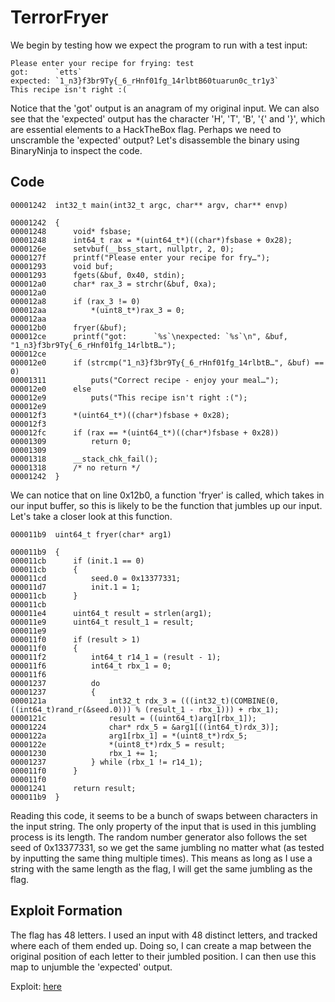 # TerrorFryer
We begin by testing how we expect the program to run with a test input:

```
Please enter your recipe for frying: test
got:      `etts`
expected: `1_n3}f3br9Ty{_6_rHnf01fg_14rlbtB60tuarun0c_tr1y3`
This recipe isn't right :(
```

Notice that the 'got' output is an anagram of my original input. We can also see that the 'expected' output has the character 'H', 'T', 'B', '{' and '}', which are
essential elements to a HackTheBox flag. Perhaps we need to unscramble the 'expected' output? Let's disassemble the binary using BinaryNinja to inspect the code.

## Code
```
00001242  int32_t main(int32_t argc, char** argv, char** envp)

00001242  {
00001248      void* fsbase;
00001248      int64_t rax = *(uint64_t*)((char*)fsbase + 0x28);
0000126e      setvbuf(__bss_start, nullptr, 2, 0);
0000127f      printf("Please enter your recipe for fry…");
00001293      void buf;
00001293      fgets(&buf, 0x40, stdin);
000012a0      char* rax_3 = strchr(&buf, 0xa);
000012a0      
000012a8      if (rax_3 != 0)
000012aa          *(uint8_t*)rax_3 = 0;
000012aa      
000012b0      fryer(&buf);
000012ce      printf("got:      `%s`\nexpected: `%s`\n", &buf, "1_n3}f3br9Ty{_6_rHnf01fg_14rlbtB…");
000012ce      
000012e0      if (strcmp("1_n3}f3br9Ty{_6_rHnf01fg_14rlbtB…", &buf) == 0)
00001311          puts("Correct recipe - enjoy your meal…");
000012e0      else
000012e9          puts("This recipe isn't right :(");
000012e9      
000012f3      *(uint64_t*)((char*)fsbase + 0x28);
000012f3      
000012fc      if (rax == *(uint64_t*)((char*)fsbase + 0x28))
00001309          return 0;
00001309      
00001318      __stack_chk_fail();
00001318      /* no return */
00001242  }
```

We can notice that on line 0x12b0, a function 'fryer' is called, which takes in our input buffer, so this is likely to be the function that jumbles up
our input. Let's take a closer look at this function.
```
000011b9  uint64_t fryer(char* arg1)

000011b9  {
000011cb      if (init.1 == 0)
000011cb      {
000011cd          seed.0 = 0x13377331;
000011d7          init.1 = 1;
000011cb      }
000011cb      
000011e4      uint64_t result = strlen(arg1);
000011e9      uint64_t result_1 = result;
000011e9      
000011f0      if (result > 1)
000011f0      {
000011f2          int64_t r14_1 = (result - 1);
000011f6          int64_t rbx_1 = 0;
000011f6          
00001237          do
00001237          {
0000121a              int32_t rdx_3 = (((int32_t)(COMBINE(0, ((int64_t)rand_r(&seed.0))) % (result_1 - rbx_1))) + rbx_1);
0000121c              result = ((uint64_t)arg1[rbx_1]);
00001224              char* rdx_5 = &arg1[((int64_t)rdx_3)];
0000122a              arg1[rbx_1] = *(uint8_t*)rdx_5;
0000122e              *(uint8_t*)rdx_5 = result;
00001230              rbx_1 += 1;
00001237          } while (rbx_1 != r14_1);
000011f0      }
000011f0      
00001241      return result;
000011b9  }
```
Reading this code, it seems to be a bunch of swaps between characters in the input string. The only property of the input that is used in this jumbling
process is its length. The random number generator also follows the set seed of 0x13377331, so we get the same jumbling no matter what (as tested by inputting
the same thing multiple times). This means as long as I use a string with the same length as the flag, I will get the same jumbling as the flag.

## Exploit Formation
The flag has 48 letters. I used an input with 48 distinct letters, and tracked where each of them ended up. Doing so, I can create a map between the original
position of each letter to their jumbled position. I can then use this map to unjumble the 'expected' output.

Exploit: [here](exploit.py)